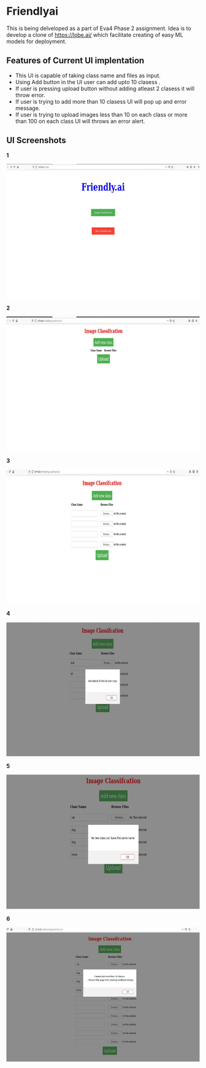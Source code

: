 # Friendlyai
This is being delveloped as a part of Eva4 Phase 2 assignment.
Idea is to develop a clone of https://lobe.ai/ which facilitate creating of easy ML models for deployment.
## Features of Current UI implentation
- This UI is capable of taking class name and files as input.
- Using Add button in the UI user can add upto 10 clasess .
- If user is pressing upload button without adding atleast 2 clasess it will throw error.
- If user is trying to add more than 10 clasess UI will pop up and error message.
- If user is trying to upload images less than 10 on each class or more than 100 on each class UI will throws an error alert.

## UI Screenshots

**1**

<img src="images/Capture1.JPG" alt="1" height="350"/>

**2**

<img src="images/Capture2.JPG" alt="2" height="350"/>

**3**

<img src="images/Capture3.JPG" alt="3" height="350"/>

**4**

<img src="images/Capture4.JPG" alt="4" height="350"/>

**5**

<img src="images/Capture5.JPG" alt="5" height="350"/>

**6**

<img src="images/Capture6.JPG" alt="6" height="350"/>
